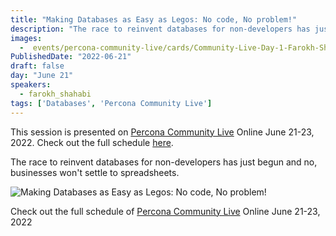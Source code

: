 ```yaml
---
title: "Making Databases as Easy as Legos: No code, No problem!"
description: "The race to reinvent databases for non-developers has just begun and no, businesses won't settle to spreadsheets."
images:
  -  events/percona-community-live/cards/Community-Live-Day-1-Farokh-Shahabi.jpg
PublishedDate: "2022-06-21"
draft: false
day: "June 21"
speakers:
  - farokh_shahabi
tags: ['Databases', 'Percona Community Live']
---
```



This session is presented on [Percona Community Live](/events/percona-community-live-2022/) Online June 21-23, 2022. Check out the full schedule [here](/events/percona-community-live-2022/).

The race to reinvent databases for non-developers has just begun and no, businesses won't settle to spreadsheets.

![Making Databases as Easy as Legos: No code, No problem!](events/percona-community-live/cards/Community-Live-Day-1-Farokh-Shahabi.jpg)

Check out the full schedule of [Percona Community Live](/events/percona-community-live-2022/) Online June 21-23, 2022